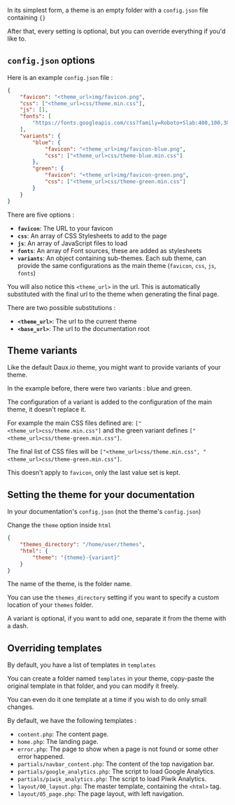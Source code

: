 In its simplest form, a theme is an empty folder with a `config.json` file containing `{}`

After that, every setting is optional, but you can override everything if you'd like to.

## `config.json` options

Here is an example `config.json` file :

```json
{
    "favicon": "<theme_url>img/favicon.png",
    "css": ["<theme_url>css/theme.min.css"],
    "js": [],
    "fonts": [
        "https://fonts.googleapis.com/css?family=Roboto+Slab:400,100,300,700&subset=latin,cyrillic-ext,cyrillic"
    ],
    "variants": {
        "blue": {
            "favicon": "<theme_url>img/favicon-blue.png",
            "css": ["<theme_url>css/theme-blue.min.css"]
        },
        "green": {
            "favicon": "<theme_url>img/favicon-green.png",
            "css": ["<theme_url>css/theme-green.min.css"]
        }
    }
}
```

There are five options :

-   **`favicon`**: The URL to your favicon
-   **`css`**: An array of CSS Stylesheets to add to the page
-   **`js`**: An array of JavaScript files to load
-   **`fonts`**: An array of Font sources, these are added as stylesheets
-   **`variants`**: An object containing sub-themes. Each sub theme, can provide the same configurations as the main theme (`favicon`, `css`, `js`, `fonts`)

You will also notice this `<theme_url>` in the url.
This is automatically substituted with the final url to the theme when generating the final page.

There are two possible substitutions :

-   **`<theme_url>`**: The url to the current theme
-   **`<base_url>`**: The url to the documentation root

## Theme variants

Like the default Daux.io theme, you might want to provide variants of your theme.

In the example before, there were two variants : blue and green.

The configuration of a variant is added to the configuration of the main theme, it doesn't replace it.

For example the main CSS files defined are: `["<theme_url>css/theme.min.css"]` and the green variant defines `["<theme_url>css/theme-green.min.css"]`.

The final list of CSS files will be `["<theme_url>css/theme.min.css", "<theme_url>css/theme-green.min.css"]`.

This doesn't apply to `favicon`, only the last value set is kept.

## Setting the theme for your documentation

In your documentation's `config.json` (not the theme's `config.json`)

Change the `theme` option inside `html`

```json
{
    "themes_directory": "/home/user/themes",
    "html": {
        "theme": "{theme}-{variant}"
    }
}
```

The name of the theme, is the folder name.

You can use the `themes_directory` setting if you want to specify a custom location of your `themes` folder.

A variant is optional, if you want to add one, separate it from the theme with a dash.

## Overriding templates

By default, you have a list of templates in `templates`

You can create a folder named `templates` in your theme, copy-paste the original template in that folder, and you can modify it freely.

You can even do it one template at a time if you wish to do only small changes.

By default, we have the following templates :

-   `content.php`: The content page.
-   `home.php`: The landing page.
-   `error.php`: The page to show when a page is not found or some other error happened.
-   `partials/navbar_content.php`: The content of the top navigation bar.
-   `partials/google_analytics.php`: The script to load Google Analytics.
-   `partials/piwik_analytics.php`: The script to load Piwik Analytics.
-   `layout/00_layout.php`: The master template, containing the `<html>` tag.
-   `layout/05_page.php`: The page layout, with left navigation.
